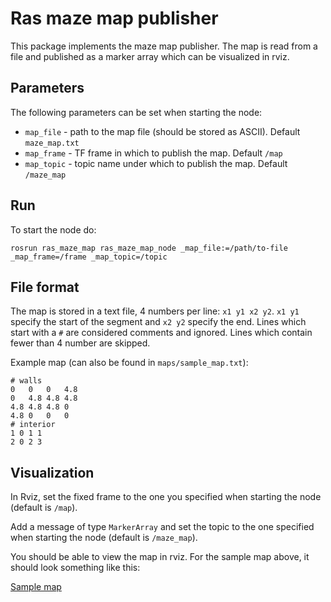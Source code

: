 Ras maze map publisher
======================

This package implements the maze map publisher. The map is read from a file and published as a marker array which can be visualized in rviz. 

## Parameters

The following parameters can be set when starting the node:

* `map_file` - path to the map file (should be stored as ASCII). Default `maze_map.txt`
* `map_frame` - TF frame in which to publish the map. Default `/map`
* `map_topic` - topic name under which to publish the map. Default `/maze_map`

## Run

To start the node do:

```rosrun ras_maze_map ras_maze_map_node _map_file:=/path/to-file _map_frame=/frame _map_topic=/topic```

## File format

The map is stored in a text file, 4 numbers per line: `x1 y1 x2 y2`. `x1 y1` specify the start of the segment and `x2 y2` specify the end. Lines which start with a `#` are considered comments and ignored. Lines which contain fewer than 4 number are skipped.

Example map (can also be found in `maps/sample_map.txt`):
```
# walls
0   0   0   4.8
0   4.8 4.8 4.8
4.8 4.8 4.8 0
4.8 0   0   0
# interior
1 0 1 1
2 0 2 3
```

## Visualization

In Rviz, set the fixed frame to the one you specified when starting the node (default is `/map`).

Add a message of type `MarkerArray` and set the topic to the one specified when starting the node (default is `/maze_map`). 

You should be able to view the map in rviz. For the sample map above, it should look something like this:

[Sample map](https://cloud.githubusercontent.com/assets/4798786/9958615/29ea0964-5e0c-11e5-8601-3f1309d0f132.png "Sample map")
